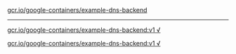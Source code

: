 [gcr.io/google-containers/example-dns-backend](https://hub.docker.com/r/anjia0532/google-containers.example-dns-backend/tags/) 

----
[gcr.io/google-containers/example-dns-backend:v1 √](https://hub.docker.com/r/anjia0532/google-containers.example-dns-backend/tags/)

[gcr.io/google-containers/example-dns-backend:v1 √](https://hub.docker.com/r/anjia0532/google-containers.example-dns-backend/tags/)

